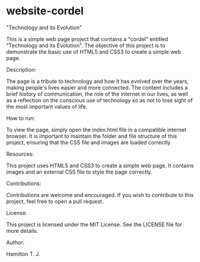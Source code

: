 # website-cordel

"Technology and its Evolution"

This is a simple web page project that contains a "cordel" entitled "Technology and its Evolution". The objective of this project is to demonstrate the basic use of HTML5 and CSS3 to create a simple web page.

Description:

The page is a tribute to technology and how it has evolved over the years, making people's lives easier and more connected. The content includes a brief history of communication, the role of the internet in our lives, as well as a reflection on the conscious use of technology so as not to lose sight of the most important values of life.

How to run:

To view the page, simply open the index.html file in a compatible internet browser. It is important to maintain the folder and file structure of this project, ensuring that the CSS file and images are loaded correctly.

Resources:

This project uses HTML5 and CSS3 to create a simple web page. It contains images and an external CSS file to style the page correctly.

Contributions:

Contributions are welcome and encouraged. If you wish to contribute to this project, feel free to open a pull request.

License:

This project is licensed under the MIT License. See the LICENSE file for more details.

Author:

Hamilton T. J.